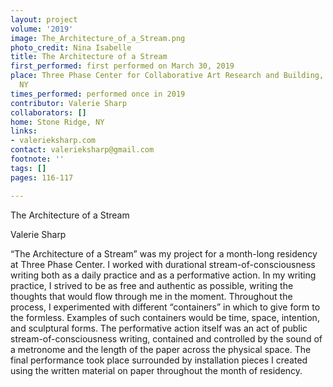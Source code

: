 ```yaml
---
layout: project
volume: '2019'
image: The_Architecture_of_a_Stream.png
photo_credit: Nina Isabelle
title: The Architecture of a Stream
first_performed: first performed on March 30, 2019
place: Three Phase Center for Collaborative Art Research and Building, Stone Ridge,
  NY
times_performed: performed once in 2019
contributor: Valerie Sharp
collaborators: []
home: Stone Ridge, NY
links:
- valerieksharp.com
contact: valerieksharp@gmail.com
footnote: ''
tags: []
pages: 116-117

---
```


The Architecture of a Stream

Valerie Sharp

“The Architecture of a Stream” was my project for a month-long residency at Three Phase Center. I worked with durational stream-of-consciousness writing both as a daily practice and as a performative action. In my writing practice, I strived to be as free and authentic as possible, writing the thoughts that would flow through me in the moment. Throughout the process, I experimented with different “containers” in which to give form to the formless. Examples of such containers would be time, space, intention, and sculptural forms. The performative action itself was an act of public stream-of-consciousness writing, contained and controlled by the sound of a metronome and the length of the paper across the physical space. The final performance took place surrounded by installation pieces I created using the written material on paper throughout the month of residency.
